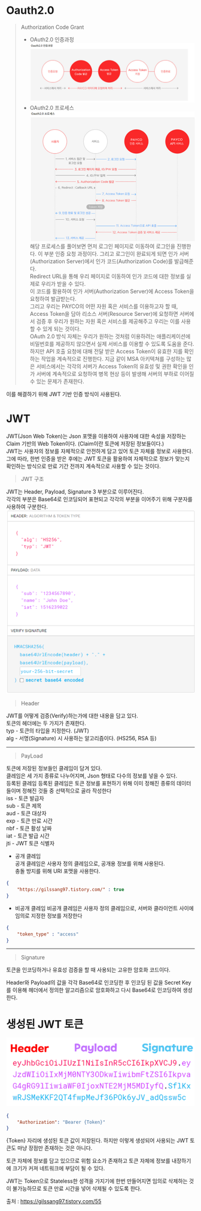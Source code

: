 # Oauth2.0
> Authorization Code Grant
> * OAuth2.0 인증과정
> <img src="./Image/OAuth.png
" alt="OAuth"></img>
> * OAuth2.0 프로세스
> <img src="./Image/OAuth2.png
" alt="OAuth"></img>
> 해당 프로세스를 풀어보면 먼저 로그인 페이지로 이동하여 로그인을 진행한다. 이 부분 인증 요청 과정이다. 그리고 로그인이 완료되게 되면 인가 서버(Authorization Server)에서 인가 코드(Authorization Code)를 발급해준다. <br>
Redirect URL을 통해 우리 페이지로 이동하여 인가 코드에 대한 정보를 실제로 우리가 받을 수 있다. <br>
이 코드를 활용하여 인가 서버(Authorization Server)에 Access Token을 요청하여 발급받는다. <br>
그리고 우리는 PAYCO의 어떤 자원 혹은 서비스를 이용하고자 할 때, Access Token을 담아 리소스 서버(Resource Server)에 요청하면 서버에서 검증 후 우리가 원하는 자원 혹은 서비스를 제공해주고 우리는 이를 사용할 수 있게 되는 것이다. <br>
OAuth 2.0 방식 자체는 우리가 원하는 것처럼 이용하려는 애플리케이션에 비밀번호를 제공하지 않으면서 실제 서비스를 이용할 수 있도록 도움을 준다. 하지만 API 호출 요청에 대해 전달 받은 Access Token이 유효한 지를 확인하는 작업을 계속적으로 진행한다. 지금 같이 MSA 아키텍쳐를 구성하는 많은 서비스에서는 각각의 서버가 Access Token의 유효성 및 권한 확인을 인가 서버에 계속적으로 요청하여 병목 현상 등이 발생해 서버의 부하로 이어질 수 있는 문제가 존재한다.

이를 해결하기 위해 JWT 기반 인증 방식이 사용된다.


# JWT

JWT(Json Web Token)는 Json 포맷을 이용하여 사용자에 대한 속성을 저장하는 Claim 기반의 Web Token이다. (Claim이란 토큰에 저장된 정보들이다.)<br>
JWT는 사용자의 정보를 자체적으로 안전하게 담고 있어 토큰 자체를 정보로 사용한다.<br>
그에 따라, 한번 인증을 받은 후에는 JWT 토큰을 활용하여 자체적으로 정보가 맞는지 확인하는 방식으로 만료 기간 전까지 계속적으로 사용할 수 있는 것이다.

>JWT 구조

JWT는 Header, Payload, Signature 3 부분으로 이루어진다. <br>
각각의 부분은 Base64로 인코딩되어 표현되고 각각의 부분을 이어주기 위해 구분자를 사용하여 구분한다.
<img src="./Image/JWT.png
" alt="JWT Structure"></img>

> Header <br>

JWT를 어떻게 검증(Verify)하는가에 대한 내용을 담고 있다.<br>
토큰의 헤더에는 두 가지가 존재한다.<br>
typ - 토큰의 타입을 지정한다. (JWT)<br>
alg - 서명(Signature) 시 사용하는 알고리즘이다. (HS256, RSA 등)

---

> PayLoad <br>

토큰에 저장된 정보들인 클레임이 담겨 있다.<br>
클레임은 세 가지 종류로 나누어지며, Json 형태로 다수의 정보를 넣을 수 있다.<br>
등록된 클레임
등록된 클레임은 토큰 정보를 표현하기 위해 이미 정해진 종류의 데이터들이며 정해진 것들 중 선택적으로 골라 작성한다<br>
iss - 토큰 발급자<br>
sub - 토큰 제목<br>
aud - 토큰 대상자<br>
exp - 토큰 만료 시간<br>
nbf - 토큰 활성 날짜<br>
iat - 토큰 발급 시간<br>
jti - JWT 토큰 식별자<br>
* 공개 클레임<br>
공개 클레임은 사용자 정의 클레임으로, 공개용 정보를 위해 사용된다. <br> 충돌 방지를 위해 URI 포맷을 사용한다.
```json
{
    "https://gilssang97.tistory.com/" : true
}
```
* 비공개 클레임
  비공개 클레임은 사용자 정의 클레임으로, 서버와 클라이언트 사이에 임의로 지정한 정보를 저장한다
```json
{
    "token_type" : "access"
}
```
---
> Signature

토큰을 인코딩하거나 유효성 검증을 할 때 사용되는 고유한 암호화 코드이다.

Header와 Payload의 값을 각각 Base64로 인코딩한 후 인코딩 된 값을 Secret Key를 이용해 헤더에서 정의한 알고리즘으로 암호화하고 다시 Base64로 인코딩하여 생성한다.

# 생성된 JWT 토큰
<img src="./Image/JWTExam.png
" alt="JWT Example"></img>
```json
{
    "Authorization": "Bearer {Token}"
}
```
{Token} 자리에 생성된 토큰 값이 저장된다.
하지만 이렇게 생성되어 사용되는 JWT 토큰도 마냥 장점만 존재하는 것은 아니다.

토큰 자체에 정보를 담고 있으므로 위험 요소가 존재하고 토큰 자체에 정보를 내장하기에 크기가 커져 네트워크에 부담이 될 수 있다.

JWT는 Token으로 Stateless한 성격을 가지기에 한번 만들어지면 임의로 삭제하는 것이 불가능하므로 토큰 만료 시간을 넣어 삭제될 수 있도록 한다.

출처 : https://gilssang97.tistory.com/55